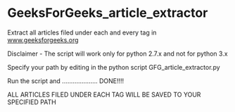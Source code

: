 GeeksForGeeks_article_extractor
===============================



Extract all articles filed under each and every tag in www.geeksforgeeks.org


Disclaimer - The script will work only for python 2.7.x and not for python 3.x


Specify your path by editing in the python script GFG_article_extractor.py 


Run the script and .................... DONE!!!! 



ALL ARTICLES FILED UNDER EACH TAG WILL BE SAVED TO YOUR SPECIFIED PATH










